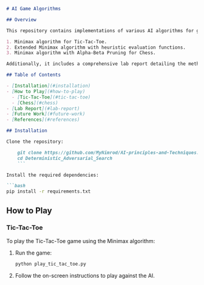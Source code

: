 ```markdown
# AI Game Algorithms

## Overview

This repository contains implementations of various AI algorithms for game playing, including:

1. Minimax algorithm for Tic-Tac-Toe.
2. Extended Minimax algorithm with heuristic evaluation functions.
3. Minimax algorithm with Alpha-Beta Pruning for Chess.

Additionally, it includes a comprehensive lab report detailing the methodologies, experimental setup, results, and analysis.

## Table of Contents

- [Installation](#installation)
- [How to Play](#how-to-play)
  - [Tic-Tac-Toe](#tic-tac-toe)
  - [Chess](#chess)
- [Lab Report](#lab-report)
- [Future Work](#future-work)
- [References](#references)

## Installation

Clone the repository:

	git clone https://github.com/MyNimrod/AI-principles-and-Techniques.git
	cd Deterministic_Adversarial_Search
	```

Install the required dependencies:

```bash
pip install -r requirements.txt
```

## How to Play

### Tic-Tac-Toe

To play the Tic-Tac-Toe game using the Minimax algorithm:

1. Run the game:

    ```bash
    python play_tic_tac_toe.py
    ```

2. Follow the on-screen instructions to play against the AI.

